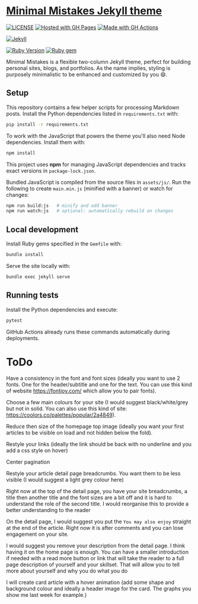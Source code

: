 # [Minimal Mistakes Jekyll theme](https://mmistakes.github.io/minimal-mistakes/)

[![LICENSE](https://img.shields.io/badge/license-MIT-blue.svg)](https://raw.githubusercontent.com/DiogoRibeiro7/DiogoRibeiro7.github.io/master/LICENSE)
[![Hosted with GH Pages](https://img.shields.io/badge/Hosted_with-GitHub_Pages-blue?logo=github&logoColor=white)](https://pages.github.com/)
[![Made with GH Actions](https://img.shields.io/badge/CI-GitHub_Actions-blue?logo=github-actions&logoColor=white)](https://github.com/features/actions)

[![Jekyll](https://img.shields.io/badge/jekyll-%3E%3D%204.3-blue.svg)](https://jekyllrb.com/)

[![Ruby Version](https://img.shields.io/badge/ruby-3.1-blue)](https://www.ruby-lang.org)
[![Ruby gem](https://img.shields.io/gem/v/minimal-mistakes-jekyll.svg)](https://rubygems.org/gems/minimal-mistakes-jekyll)


Minimal Mistakes is a flexible two-column Jekyll theme, perfect for building personal sites, blogs, and portfolios. As the name implies, styling is purposely minimalistic to be enhanced and customized by you :smile:.

## Setup

This repository contains a few helper scripts for processing Markdown posts.
Install the Python dependencies listed in `requirements.txt` with:

```bash
pip install -r requirements.txt
```

To work with the JavaScript that powers the theme you'll also need Node
dependencies. Install them with:

```bash
npm install
```

This project uses **npm** for managing JavaScript dependencies and tracks
exact versions in `package-lock.json`.

Bundled JavaScript is compiled from the source files in `assets/js/`. Run the
following to create `main.min.js` (minified with a banner) or watch for changes:

```bash
npm run build:js   # minify and add banner
npm run watch:js   # optional: automatically rebuild on changes
```

## Local development

Install Ruby gems specified in the `Gemfile` with:

```bash
bundle install
```

Serve the site locally with:

```bash
bundle exec jekyll serve
```


## Running tests

Install the Python dependencies and execute:

```bash
pytest
```
GitHub Actions already runs these commands automatically during deployments.

# ToDo

Have a consistency in the font and font sizes (ideally you want to use 2 fonts. One for the header/subtitle and one for the text. You can use this kind of website https://fontjoy.com/ which allow you to pair fonts).

Choose a few main colours for your site (I would suggest black/white/grey but not in solid. You can also use this kind of site: https://coolors.co/palettes/popular/2a4849).

Reduce then size of the homepage top image (ideally you want your first articles to be visible on load and not hidden below the fold).

Restyle your links (ideally the link should be back with no underline and you add a css style on hover)

Center pagination

Restyle your article detail page breadcrumbs. You want them to be less visible (I would suggest a light grey colour here)

Right now at the top of the detail page, you have your site breadcrumbs, a title then another title and the font sizes are a bit off and it is hard to understand the role of the second title. I would reorganise this to provide a better understanding to the reader

On the detail page, I would suggest you put the `You may also enjoy` straight at the end of the article. Right now it is after comments and you can lose engagement on your site.

I would suggest you remove your description from the detail page. I think having it on the home page is enough. You can have a smaller introduction if needed with a read more button or link that will take the reader to a full page description of yourself and your skillset. That will allow you to tell more about yourself and why you do what you do

I will create card article with a hover animation (add some shape and background colour and ideally a header image for the card. The graphs you show me last week for example.)
